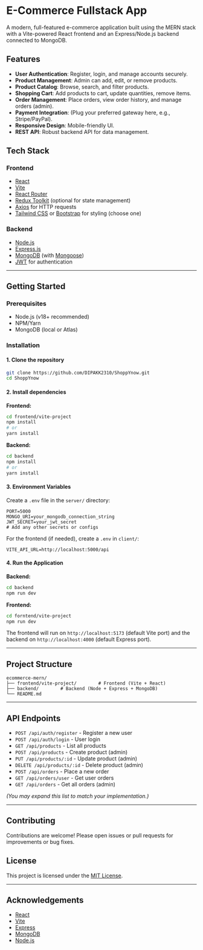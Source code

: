 # E-Commerce Fullstack App

A modern, full-featured e-commerce application built using the MERN stack with a Vite-powered React frontend and an Express/Node.js backend connected to MongoDB.

## Features

- **User Authentication**: Register, login, and manage accounts securely.
- **Product Management**: Admin can add, edit, or remove products.
- **Product Catalog**: Browse, search, and filter products.
- **Shopping Cart**: Add products to cart, update quantities, remove items.
- **Order Management**: Place orders, view order history, and manage orders (admin).
- **Payment Integration**: (Plug your preferred gateway here, e.g., Stripe/PayPal).
- **Responsive Design**: Mobile-friendly UI.
- **REST API**: Robust backend API for data management.

## Tech Stack

### Frontend

- [React](https://react.dev/) 
- [Vite](https://vitejs.dev/)
- [React Router](https://reactrouter.com/)
- [Redux Toolkit](https://redux-toolkit.js.org/) (optional for state management)
- [Axios](https://axios-http.com/) for HTTP requests
- [Tailwind CSS](https://tailwindcss.com/) or [Bootstrap](https://getbootstrap.com/) for styling (choose one)

### Backend

- [Node.js](https://nodejs.org/)
- [Express.js](https://expressjs.com/)
- [MongoDB](https://www.mongodb.com/) (with [Mongoose](https://mongoosejs.com/))
- [JWT](https://jwt.io/) for authentication

---

## Getting Started

### Prerequisites

- Node.js (v18+ recommended)
- NPM/Yarn
- MongoDB (local or Atlas)

### Installation

#### 1. Clone the repository

```bash
git clone https://github.com/DIPAKK2310/ShoppYnow.git
cd ShoppYnow
```

#### 2. Install dependencies

**Frontend:**

```bash
cd frontend/vite-project
npm install
# or
yarn install
```

**Backend:**

```bash
cd backend
npm install
# or
yarn install
```

#### 3. Environment Variables

Create a `.env` file in the `server/` directory:

```env
PORT=5000
MONGO_URI=your_mongodb_connection_string
JWT_SECRET=your_jwt_secret
# Add any other secrets or configs
```

For the frontend (if needed), create a `.env` in `client/`:

```env
VITE_API_URL=http://localhost:5000/api
```

#### 4. Run the Application

**Backend:**

```bash
cd backend
npm run dev
```

**Frontend:**

```bash
cd forntend/vite-project
npm run dev
```

The frontend will run on `http://localhost:5173` (default Vite port) and the backend on `http://localhost:4000` (default Express port).

---

## Project Structure

```
ecommerce-mern/
├── frontend/vite-project/        # Frontend (Vite + React)
├── backend/        # Backend (Node + Express + MongoDB)
└── README.md
```

---

## API Endpoints

- `POST /api/auth/register` - Register a new user
- `POST /api/auth/login` - User login
- `GET /api/products` - List all products
- `POST /api/products` - Create product (admin)
- `PUT /api/products/:id` - Update product (admin)
- `DELETE /api/products/:id` - Delete product (admin)
- `POST /api/orders` - Place a new order
- `GET /api/orders/user` - Get user orders
- `GET /api/orders` - Get all orders (admin)

*(You may expand this list to match your implementation.)*

---

## Contributing

Contributions are welcome! Please open issues or pull requests for improvements or bug fixes.

## License

This project is licensed under the [MIT License](LICENSE).

---

## Acknowledgements

- [React](https://react.dev/)
- [Vite](https://vitejs.dev/)
- [Express](https://expressjs.com/)
- [MongoDB](https://www.mongodb.com/)
- [Node.js](https://nodejs.org/)
